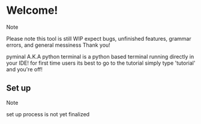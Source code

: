 # Welcome!

>[!note]
>Please note this tool is still WIP expect bugs, unfinished features, grammar errors, and general messiness
>Thank you!

pyminal A.K.A python terminal
is a python based terminal running directly in your IDE!
for first time users its best to go to the tutorial
simply type 'tutorial' and you're off!

## Set up
>[!note]
>set up process is not yet finalized
